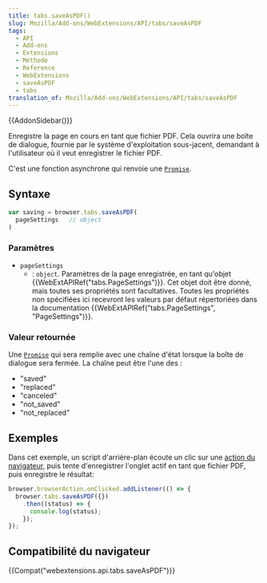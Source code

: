 ```yaml
---
title: tabs.saveAsPDF()
slug: Mozilla/Add-ons/WebExtensions/API/tabs/saveAsPDF
tags:
  - API
  - Add-ons
  - Extensions
  - Méthode
  - Reference
  - WebExtensions
  - saveAsPDF
  - tabs
translation_of: Mozilla/Add-ons/WebExtensions/API/tabs/saveAsPDF
---
```


{{AddonSidebar()}}

Enregistre la page en cours en tant que fichier PDF. Cela ouvrira une boîte de dialogue, fournie par le système d'exploitation sous-jacent, demandant à l'utilisateur où il veut enregistrer le fichier PDF.

C'est une fonction asynchrone qui renvoie une [`Promise`](/fr/docs/Web/JavaScript/Reference/Objets_globaux/Promise).

## Syntaxe

```js
var saving = browser.tabs.saveAsPDF(
  pageSettings   // object
)
```

### Paramètres

- `pageSettings`
  - : `object`. Paramètres de la page enregistrée, en tant qu'objet  {{WebExtAPIRef("tabs.PageSettings")}}. Cet objet doit être donné, mais toutes ses propriétés sont facultatives. Toutes les propriétés non spécifiées ici recevront les valeurs par défaut répertoriées dans la documentation  {{WebExtAPIRef("tabs.PageSettings", "PageSettings")}}.

### Valeur retournée

Une [`Promise`](/fr/docs/Web/JavaScript/Reference/Objets_globaux/Promise) qui sera remplie avec une chaîne d'état lorsque la boîte de dialogue sera fermée. La chaîne peut être l'une des :

- "saved"
- "replaced"
- "canceled"
- "not_saved"
- "not_replaced"

## Exemples

Dans cet exemple, un script d'arrière-plan écoute un clic sur une [action du navigateur](/fr/Add-ons/WebExtensions/Anatomy_of_a_WebExtension), puis tente d'enregistrer l'onglet actif en tant que fichier PDF, puis enregistre le résultat:

```js
browser.browserAction.onClicked.addListener(() => {
  browser.tabs.saveAsPDF({})
    .then((status) => {
      console.log(status);
    });
});
```

## Compatibilité du navigateur

{{Compat("webextensions.api.tabs.saveAsPDF")}}
